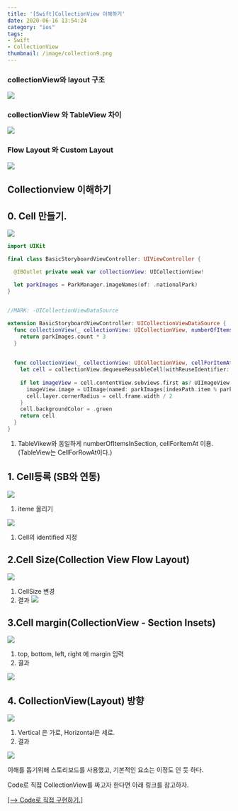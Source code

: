 ```yaml
---
title: '[Swift]CollectionView 이해하기'
date: 2020-06-16 13:54:24
category: "ios"
tags:
- Swift
- CollectionView
thumbnail: /image/collection9.png
---
```




### collectionView와 layout 구조

![](/image/collec.png)


### collectionView 와 TableView 차이

![](/image/collec1.png)


### Flow Layout 와 Custom Layout 

![](/image/collec2.png)



## Collectionview 이해하기 



##  0. Cell 만들기.

![](/image/collection.png)


```swift
import UIKit

final class BasicStoryboardViewController: UIViewController {

  @IBOutlet private weak var collectionView: UICollectionView!
  
  let parkImages = ParkManager.imageNames(of: .nationalPark)
}


//MARK: -UICollectionViewDataSource

extension BasicStoryboardViewController: UICollectionViewDataSource {
  func collectionView(_ collectionView: UICollectionView, numberOfItemsInSection section: Int) -> Int {
    return parkImages.count * 3
  }
  
  
  func collectionView(_ collectionView: UICollectionView, cellForItemAt indexPath: IndexPath) -> UICollectionViewCell {
    let cell = collectionView.dequeueReusableCell(withReuseIdentifier: "BasicCell", for: indexPath)
    
    if let imageView = cell.contentView.subviews.first as? UIImageView {
      imageView.image = UIImage(named: parkImages[indexPath.item % parkImages.count])
      cell.layer.cornerRadius = cell.frame.width / 2
    }
    cell.backgroundColor = .green
    return cell
  }
}
```
1) TableVikew와 동일하게 numberOfItemsInSection, cellForItemAt 이용. (TableView는 CellForRowAt이다.) 


## 1. Cell등록 (SB와 연동)


![](/image/collection7.png)
1) iteme 올리기 

![](/image/collection8.png)

1) Cell의 identified 지정 


## 2.Cell Size(Collection View Flow Layout)


![](/image/collection2.png)

1) CellSize  변경 
2) 결과 
![](/image/collection1.png)


## 3.Cell margin(CollectionView - Section Insets)


![](/image/collection3.png)

1) top, bottom, left, right 에 margin 입력
2) 결과 

![](/image/collection4.png)



## 4. CollectionView(Layout) 방향

![](/image/collection5.png)

1) Vertical 은 가로, Horizontal은 세로.
2) 결과

![](/image/collection6.png)







이해를 돕기위해 스토리보드를 사용했고, 기본적인 요소는 이정도 인 듯 하다. 

Code로 직접 CollectionView를 짜고자 한다면 아래 링크를 참고하자. 

[[--> Code로 직접 구현하기.]]()


